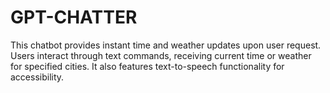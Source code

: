 # GPT-CHATTER
This chatbot provides instant time and weather updates upon user request. Users interact through text commands, receiving current time or weather for specified cities. It also features text-to-speech functionality for accessibility.

